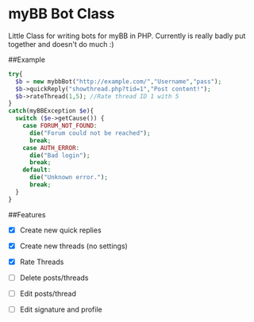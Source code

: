 myBB Bot Class
================

Little Class for writing bots for myBB in PHP. Currently is really badly put together and doesn't do much :)

##Example

```php
try{
  $b = new mybbBot("http://example.com/","Username","pass");
  $b->quickReply("showthread.php?tid=1","Post content!");
  $b->rateThread(1,5); //Rate thread ID 1 with 5
}
catch(myBBException $e){
  switch ($e->getCause()) {
    case FORUM_NOT_FOUND:
      die("Forum could not be reached");
      break;
    case AUTH_ERROR:
      die("Bad login");
      break;
    default:
      die("Unknown error.");
      break;
  }
}
```

##Features
- [x] Create new quick replies
- [x] Create new threads (no settings)
- [x] Rate Threads
- [ ] Delete posts/threads
- [ ] Edit posts/thread
- [ ] Edit signature and profile


